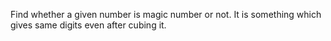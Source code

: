  Find whether a given number is magic number or not. It is something which gives
 same digits even after cubing it.
